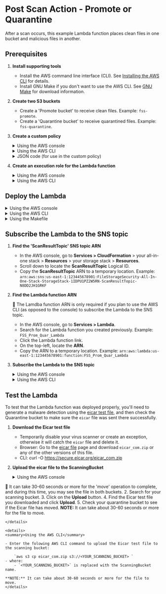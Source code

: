 # Post Scan Action - Promote or Quarantine

After a scan occurs, this example Lambda function places clean files in one bucket and malicious files in another.

## Prerequisites

1. **Install supporting tools**
    - Install the AWS command line interface (CLI). See [Installing the AWS CLI](https://docs.aws.amazon.com/cli/latest/userguide/cli-chap-install.html) for details.
    - Install GNU Make if you don't want to use the AWS CLI. See [GNU Make](https://www.gnu.org/software/make/) for download information.
2. **Create two S3 buckets**
    - Create a 'Promote bucket' to receive clean files. Example: `fss-promote`.
    - Create a 'Quarantine bucket' to receive quarantined files. Example: `fss-quarantine`.
3. **Create a custom policy**

    <details>
    <summary>Using the AWS console</summary>
    
    1. Go to **Services > IAM**.
    2. On the left, click **Policies**.
    3. In the main pane, click **Create policy**.
    4. Click the **JSON** tab.
    5. Paste the [JSON code below](#JSON) into the text box, making sure to replace the variables in the JSON code with your own values. Variables are described following the code.
    6. Click **Review policy**.
    7. On the **Review policy** page:
        - In the **Name** field, enter a name. Example: `FSS_Lambda_Policy`.
        - Click **Create policy**.
    8. Click the link to your policy to open its summary.
    9. Take note of the **Policy ARN** near the top of the page.
    </details>
    
    <details>
    <summary>Using the AWS CLI</summary>

    1. Paste the [JSON code below](#JSON) into a file called `fss-trust-policy.json` (or another name) making sure to replace the variables in the JSON code with your own values. Variables are described following the code. 
    2. In a shell program such as bash or Windows Powershell, enter the following AWS CLI command to create the policy:

        `aws iam create-policy --policy-name <YOUR_FSS_LAMBDA_POLICY> --policy-document file://fss-trust-policy.json`

        where `<YOUR_FSS_LAMBDA_POLICY>` is replaced with the name you want to give to the custom policy. Example: `FSS_Lambda_Policy`.
    3. In the output, take note of the custom policy's ARN. Example: `arn:aws:iam::0123456789012:policy/FSS_Lambda_Policy`
    </details>

    <details>
    <summary><a name="JSON">JSON code (for use in the custom policy)</a></summary>

    ```json
    {
        "Version": "2012-10-17",
        "Statement": [
        {
                "Sid": "CopyFromScanningBucket",
                "Effect": "Allow",
                "Action": [
                    "s3:GetObject",
                    "s3:DeleteObject",
                    "s3:GetObjectTagging"
                ],
                "Resource": "arn:aws:s3:::<YOUR_BUCKET_TO_SCAN>/*"
            },
            {
                "Sid": "CopyToPromoteOrQuarantineBucket",
                "Effect": "Allow",
                "Action": [
                    "s3:PutObject",
                    "s3:PutObjectTagging"
                ],
                "Resource": [
                    "arn:aws:s3:::<YOUR_QUARANTINE_BUCKET>/*",
                    "arn:aws:s3:::<YOUR_PROMOTE_BUCKET>/*"
                ]
            }
        ]
    }
    ```
    - where:
        - `<YOUR_BUCKET_TO_SCAN>` is replaced with your scanning bucket name. You can find this name in AWS > **CloudFormation** > your all-in-one stack > **Resources** > your storage stack > **Resources > ScanningBucket**. 
        - `<YOUR_QUARANTINE_BUCKET>` is replaced with your Quarantine bucket name.
        - `<YOUR_PROMOTE_BUCKET>` is replaced with your Promote bucket name.
    </details>

4. **Create an execution role for the Lambda function**
    
    <details>
    <summary>Using the AWS console</summary>

    1. Go to **Services > IAM**.
    2. Click **Roles** on the left.
    3. In the main pane, click **Create role**.
    4. Under **Select type of trusted entity**:
        - Select the **AWS service** box.
        - Click the  **Lambda** service from the list.
        - Click **Next: Permissions**.
    5. In the search box:
        - Search for ` AWSLambdaBasicExecutionRole`.
        - Select its check box.
        - Search for `<YOUR_FSS_LAMBDA_POLICY>` where `<YOUR_FSS_LAMBDA_POLICY>` is the name of your custom File Storage Security policy. Example: `FSS_Lambda_Policy`.
        - Select its check box in the list.
        - You now have two policies selected.
        - Click **Next: Tags**.
        - (Optional) Enter tags.
        - Click **Next: Review**.
    6. On the **Review** page:
        - In the **Role name** field, enter a name. Example: `FSS_Lambda_Role`.
        - Make sure that two policies are listed.
        - Click **Create role**.
    </details>
    
   <details>
   <summary>Using the AWS CLI</summary>

    1. Enter the following AWS CLI command to create the role:

        `aws iam create-role --role-name <YOUR_FSS_LAMBDA_ROLE>`

        where `<YOUR_FSS_LAMBDA_ROLE>` is replaced with the name you want to give to the role. Example: `FSS_Lambda_Role`.
    2. Attach the `AWSLambdaBasicExecutionRole` managed policy to the role:

        `aws iam attach-role-policy --role-name FSS_Lambda_Role --policy-arn arn:aws:iam::aws:policy/service-role/AWSLambdaBasicExecutionRole`

    3. Attach the custom policy to the role:

        `aws iam attach-role-policy --role-name FSS_Lambda_Role --policy-arn <YOUR_FSS_LAMBDA_POLICY_ARN>`

        where `<YOUR_FSS_POLICY_ARN>` is replaced with the File Storage Security custom policy's ARN that you noted earlier. Example: `arn:aws:iam::0123456789012:policy/FSS_Lambda_Policy`.
    </details>

## Deploy the Lambda

<details>
<summary>Using the AWS console</summary>

1. **Create an empty function**
    - Go to **Services > Lambda**.
    - Click **Create function**.
    - Select the **Author from scratch** box.
    - In the **Function name** field, enter a name. Example: `FSS_Prom_Quar_Lambda`.
    - From the **Runtime** drop-down list, select **Python 3.8**.
    - Under **Permissions**, expand **Choose or create an execution role**.
    - Select **Use an existing role**.
    - In the drop-down list, select the execution role you created earlier. Example: `FSS_Lambda_Role`.
    - Click **Create function** and leave the page open.
2. **Add function code**
    - Download the 'Promote or Quarantine' [handler.py file from GitHub](https://github.com/trendmicro/cloudone-filestorage-plugins/blob/master/post-scan-actions/aws-python-promote-or-quarantine/handler.py).
    - On the AWS console page you left open, in the **Function code** section, remove the sample Lambda function code and paste the code from `handler.py`.
    - Click **Deploy** at leave the page open.
3. **Add environment variables**
    - Scroll to the **Environment variables** section.
    - Click **Edit** (on the right).
    - Click **Add environment variable**
        - In the **Key** field, enter `PROMOTEBUCKET` 
        - In the **Value** field, enter `<YOUR_PROMOTE_BUCKET>`
    - Again, click **Add environment variable**
        - In the **Key** field, enter `QUARANTINEBUCKET` 
        - In the **Value** field, enter `<YOUR_QUARANTINE_BUCKET>` . Example: `fss-quarantine`
    - Click **Save** to save both variables.
4. **Adjust timeout**
    -  Scroll to the **Basic settings** section.
    -  Click **Edit** (on the right).
    -  Set the **Timeout** to 30.
    -  Click **Save** to save settings.

</details>

<details>
<summary>Using the AWS CLI</summary>

1. Download the 'Promote or Quarantine' [handler.py file from GitHub](https://github.com/trendmicro/cloudone-filestorage-plugins/blob/master/post-scan-actions/aws-python-promote-or-quarantine/handler.py).
2. In a shell program, create a deployment package:

    `zip zip/<YOUR_ZIP_NAME>.zip handler.py`

    where `<YOUR_ZIP_NAME>` is replaced with the name you want to give your Lambda function. Example: `promote-or-quarantine`.
3. Create the Lambda function, using backslashes (`\`) to separate the lines, as shown below:

    ```bash
    aws lambda create-function --function-name <YOUR_FSS_FUNC_NAME> \
    --role <YOUR_FSS_LAMBDA_ROLE> \
    --runtime python3.8 \
    --timeout 30 \
    --memory-size 512 \
    --handler handler.lambda_handler \
    --zip-file fileb://zip/<YOUR_ZIP_NAME>.zip \
    --environment Variables=\{PROMOTEBUCKET=<YOUR_PROMOTE_BUCKET>,QUARANTINEBUCKET=<YOUR_QUARANTINE_BUCKET>\}
    ```

- where:
    - `<YOUR_FSS_FUNC_NAME>` is replaced with the name you want to give your Lambda function. Example: `FSS_Prom_Quar_Lambda`.
    - `<YOUR_FSS_LAMBDA_ROLE>` is replaced with the ARN of the role you previously created for the Lambda function. You can find the ARN in the AWS console under **Services > IAM > Roles** > your role > **Role ARN** field (at the top). Example: `arn:aws:iam::012345678901:role/FSS_Lambda_Role`.
    - `<YOUR_ZIP_NAME>` is replaced with the name of the ZIP file you created earlier. Example: `promote-or-quarantine`
    - `<YOUR_PROMOTE_BUCKET>` is replaced with the name of your 'Promote bucket' as it appears in S3.
    - `<YOUR_QUARANTINE_BUCKET>` is replaced with the name of your 'Quarantine bucket' as it appears in S3.
</details>

<details>
<summary>Using the Makefile</summary>

1. Download the 'Promote or Quarantine' [Makefile from GitHub](https://github.com/trendmicro/cloudone-filestorage-plugins/blob/master/post-scan-actions/aws-python-promote-or-quarantine/Makefile).
2. In a shell program, enter the following GNU Make command, using backslashes (`\`) to separate lines, as shown below:

    ```bash
    FUNCTION_NAME=<YOUR_FSS_FUNC_NAME> ROLE_ARN=<YOUR_FSS_ROLE_ARN> \
    PROMOTE_BUCKET=<YOUR_PROMOTE_BUCKET> QUARANTINE_BUCKET=<YOUR_QUARANTINE_BUCKET> \
    make create-function
    ```
- where:
    - `<YOUR_FSS_FUNC_NAME>` is replaced with the name you want to give your Lambda function. Example: `FSS_Prom_Quar_Lambda`.
    - `<YOUR_FSS_ROLE_ARN>` is replaced with the ARN of the role you previously created for the Lambda function. You can find the ARN in the AWS console under **Services > IAM > Roles** > your role > **Role ARN** field (at the top). Example: `arn:aws:iam::012345678901:role/FSS_Lambda_Role`.
    - `<YOUR_PROMOTE_BUCKET>` is replaced with the name of your 'Promote bucket' as it appears in S3.
    - `<YOUR_QUARANTINE_BUCKET>` is replaced with the name of your 'Quarantine bucket' as it appears in S3.
</details>

## Subscribe the Lambda to the SNS topic

1. **Find the 'ScanResultTopic' SNS topic ARN** 
    - In the AWS console, go to **Services > CloudFormation** > your all-in-one stack > **Resources** > your storage stack > **Resources**.
    - Scroll down to locate the  **ScanResultTopic** Logical ID. 
    - Copy the **ScanResultTopic** ARN to a temporary location. Example: `arn:aws:sns:us-east-1:123445678901:FileStorageSecurity-All-In-One-Stack-StorageStack-1IDPU1PZ2W5RN-ScanResultTopic-N8DD2JH1GRKF`
2. **Find the Lambda function ARN**
    
    📌 The Lamdba function ARN is only required if you plan to use the AWS CLI (as opposed to the console) to subscribe the Lambda to the SNS topic.
    - In the AWS console, go to **Services > Lambda**.
    - Search for the Lambda function you created previously. Example: `FSS_Prom_Quar_Lambda`
    - Click the Lambda function link.
    - On the top-left, locate the **ARN**.
    - Copy the ARN to a temporary location. Example: `arn:aws:lambda:us-east-1:123445678901:function:FSS_Prom_Quar_Lambda`
3. **Subscribe the Lambda to the SNS topic**

    <details>
    <summary>Using the AWS console</summary>

    1. Go to **Services > Lambda**.
    2. Search for the Lambda function you created previously. Example: `FSS_Prom_Quar_Lambda`
    3. Click the link to your Lambda function to view its details.
    4. Click **Add trigger** on the left.
    5. From the **Trigger configuration** list, select **SNS**.
    6. In the **SNS topic** field, enter the SNS topic ARN you found earlier.
    7. Click **Add**. Your Lambda is now subscribed to the SNS topic.

    </details>

    <details>
    <summary>Using the AWS CLI</summary>

    - Enter the following AWS CLI command to subscribe your Lamdba function to the SNS topic:
        
        `aws sns subscribe --topic-arn <SNS_Topic_ARN> --notification-endpoint <YOUR_LAMBDA_FUNCTION_ARN>`
    - where:
        - `<SNS_TOPIC_ARN>` is replaced with the SNS topic ARN you found earlier.
        - `<YOUR_LAMBDA_FUNCTION_ARN>` is replaced with the Lambda function ARN you found earlier.
    </details>

## Test the Lambda
To test that the Lambda function was deployed properly, you'll need to generate a malware detection using the [eicar test file](https://secure.eicar.org/eicar.com "A file used for testing anti-malware scanners."), and then check the Quarantine bucket to make sure the `eicar` file was sent there successfully.

1. **Download the Eicar test file**
   - Temporarily disable your virus scanner or create an exception, otherwise it will catch the `eicar` file and delete it.
    - Browser: Go to the [eicar file](https://secure.eicar.org/eicar.com) page and download `eicar_com.zip` or any of the other versions of this file.
    - CLI: curl -O https://secure.eicar.org/eicar_com.zip
2. **Upload the eicar file to the ScanningBucket**

    <details>
    <summary>Using the AWS console</summary>

    1. Go to **CloudFormation > Stacks** > your all-in-one stack > your nested storage stack.
    2. In the main pane, click the **Resources** tab and then click the **ScanningBucket** link. You are redirected to your ScanningBucket in Amazon S3.
    3. Click **Upload** and upload `eicar_com.zip`. File Storage Security scans the file and detects malware.
    4. Still in S3, go to your Quarantine bucket and make sure that `eicar.zip` file is present.
    5. Go back to your ScanningBucket and make sure the `eicar.zip` is no longer there.

📌 It can take 30-60 seconds or more for the 'move' operation to complete, and during this time, you may see the file in both buckets.
    2. Search for your scanning bucket.
    3. Click on the **Upload** button. 
    4. Find the Eicar test file you downloaded and click **Upload**.
    5. Check your quarantine bucket to see if the Eicar file has moved.
    **NOTE:** It can take about 30-60 seconds or more for the file to move.

    </details>

    <details>
    <summary>Using the AWS CLI</summary>

    - Enter the folowing AWS CLI command to upload the Eicar test file to the scanning bucket:

        `aws s3 cp eicar_com.zip s3://<YOUR_SCANNING_BUCKET> `
    - where:
        - `<YOUR_SCANNING_BUCKET>` is replaced with the ScanningBucket name.

    **NOTE:** It can take about 30-60 seconds or more for the file to move.
    </details>
